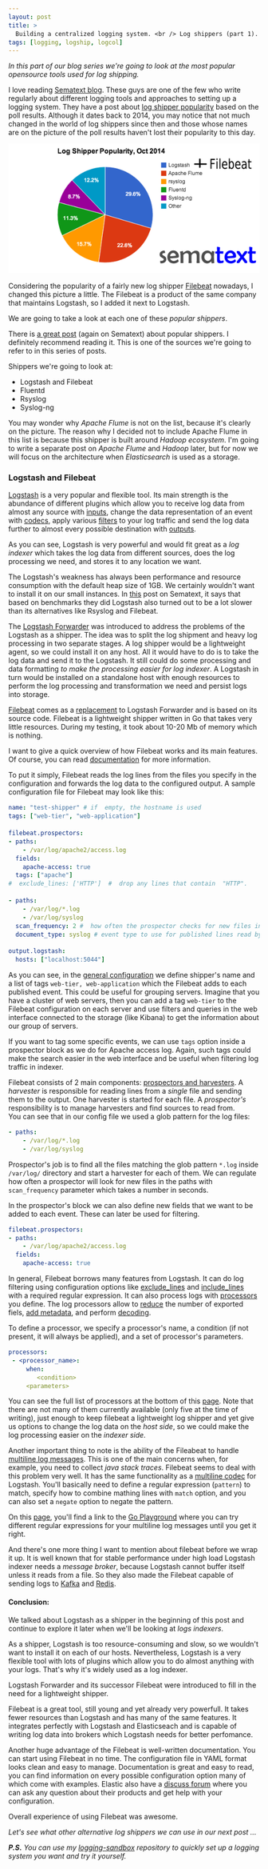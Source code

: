 ```yaml
---
layout: post
title: >
  Building a centralized logging system. <br /> Log shippers (part 1).
tags: [logging, logship, logcol]
---
```

_In this part of our blog series we're going to look at the most popular opensource tools used for log shipping._

I love reading [Sematext blog](https://sematext.com/blog/). These guys are one of the few who write regularly about different logging tools and approaches to setting up a logging system. They have a post about [log shipper popularity](https://sematext.com/blog/2014/10/06/top-5-most-popular-log-shippers/) based on the poll results. Although it dates back to 2014, you may notice that not much changed in the world of log shippers since then and those whose names are on the picture of the poll results haven't lost their popularity to this day.

![800x400](/public/img/logging/shippers-popularity.png)  
<!--break-->
Considering the popularity of a fairly new log shipper [Filebeat](https://www.elastic.co/products/beats/filebeat) nowadays, I changed this picture a little. The Filebeat is a product of the same company that maintains Logstash, so I added it next to Logstash.

We are going to take a look at each one of these _popular shippers_.

There is [a great post](https://sematext.com/blog/2016/09/13/logstash-alternatives/) (again on Sematext) about popular shippers. I definitely recommend reading it. This is one of the sources we're going to refer to in this series of posts.  

Shippers we're going to look at:

* Logstash and Filebeat
* Fluentd
* Rsyslog
* Syslog-ng

You may wonder why _Apache Flume_ is not on the list, because it's clearly on the picture. The reason why I decided not to include Apache Flume in this list is because this shipper is built around _Hadoop ecosystem_. I'm going to write a separate post on _Apache Flume_ and _Hadoop_ later, but for now we will focus on the architecture when _Elasticsearch_ is used as a storage.

### Logstash and Filebeat

[Logstash](https://www.elastic.co/products/logstash) is a very popular and flexible tool. Its main strength is the abundance of different plugins which allow you to receive log data from almost any source with [inputs](https://www.elastic.co/guide/en/logstash/current/input-plugins.html), change the data representation of an event with [codecs](https://www.elastic.co/guide/en/logstash/current/output-plugins.html), apply various [filters](https://www.elastic.co/guide/en/logstash/master/filter-plugins.html) to your log traffic and send the log data further to almost every possible destination with [outputs](https://www.elastic.co/guide/en/logstash/current/output-plugins.html).

As you can see, Logstash is very powerful and would fit great as a _log indexer_ which takes the log data from different sources, does the log processing we need, and stores it to any location we want.

The Logstash's weakness has always been performance and resource consumption with the default heap size of 1GB. We certainly wouldn't want to install it on our small instances. In [this](https://sematext.com/blog/2016/09/13/logstash-alternatives/) post on Sematext, it says that based on benchmarks they did Logstash also turned out to be a lot slower than its alternatives like Rsyslog and Filebeat.

The [Logstash Forwarder](https://github.com/elastic/logstash-forwarder) was introduced to address the problems of the Logstash as a shipper. The idea was to split the log shipment and heavy log processing in two separate stages. A log shipper would be a lightweight agent, so we could install it on any host. All it would have to do is to take the log data and send it to the Logstash. It still could do some processing and data formatting _to make the processing easier for log indexer_. A Logstash in turn would be installed on a standalone host with enough resources to perform the log processing and transformation we need and persist logs into storage.

[Filebeat](https://www.elastic.co/products/beats/filebeat) comes as a [replacement](https://www.elastic.co/guide/en/beats/filebeat/current/migrating-from-logstash-forwarder.html) to Logstash Forwarder and is based on its source code. Filebeat is a lightweight shipper written in Go that takes very little resources. During my testing, it took about 10-20 Mb of memory which is nothing.

I want to give a quick overview of how Filebeat works and its main features. Of course, you can read [documentation](https://www.elastic.co/guide/en/beats/filebeat/current/filebeat-overview.html) for more information.

To put it simply, Filebeat reads the log lines from the files you specify in the configuration and forwards the log data to the configured output. A sample configuration file for Filebeat may look like this:

~~~yml
name: "test-shipper" # if  empty, the hostname is used
tags: ["web-tier", "web-application"]

filebeat.prospectors:
- paths:
    - /var/log/apache2/access.log
  fields:
    apache-access: true
  tags: ["apache"]
#  exclude_lines: ['HTTP']  #  drop any lines that contain  "HTTP".

- paths:
    - /var/log/*.log
    - /var/log/syslog
  scan_frequency: 2 #  how often the prospector checks for new files in the specified paths
  document_type: syslog # event type to use for published lines read by harvesters.

output.logstash:
  hosts: ["localhost:5044"]
~~~

As you can see, in the [general configuration](https://www.elastic.co/guide/en/beats/filebeat/current/configuration-general.html) we define shipper's name and a list of tags ```web-tier, web-application``` which the Filebeat adds to each published event. This could be useful for grouping servers. Imagine that you have a cluster of web servers, then you can add a tag ```web-tier``` to the Filebeat configuration on each server and use filters and queries in the web interface connected to the storage (like Kibana) to get the information about our group of servers.

If you want to tag some specific events, we can use ```tags``` option inside a prospector block as we do for Apache access log. Again, such tags could make the search easier in the web interface and be useful when filtering log traffic in indexer.

Filebeat consists of 2 main components: [prospectors and harvesters](https://www.elastic.co/guide/en/beats/filebeat/current/how-filebeat-works.html). A _harvester_ is responsible for reading lines from a _single_ file and sending them to the output. One harvester is started for each file. A _prospector's_ responsibility is to manage harvesters and find sources to read from.  
You can see that in our config file we used a glob pattern for the log files:
~~~yml
- paths:
    - /var/log/*.log
    - /var/log/syslog
~~~
Prospector's job is to find all the files matching the glob pattern ```*.log``` inside ```/var/log/``` directory and start a harvester for each of them.
We can regulate how often a prospector will look for new files in the paths with ```scan_frequency``` parameter which takes a number in seconds.

In the prospector's block we can also define new fields that we want to be added to each event. These can later be used for filtering.
~~~yml
filebeat.prospectors:
- paths:
    - /var/log/apache2/access.log
  fields:
    apache-access: true
~~~
In general, Filebeat borrows many features from Logstash. It can do log filtering using configuration options like [exclude_lines](https://www.elastic.co/guide/en/beats/filebeat/current/configuration-filebeat-options.html) and [include_lines](https://www.elastic.co/guide/en/beats/filebeat/current/configuration-filebeat-options.html) with a required regular expression. It can also process logs with [processors](https://www.elastic.co/guide/en/beats/filebeat/5.2/configuration-processors.html) you define. The log processors allow to [reduce](https://www.elastic.co/guide/en/beats/filebeat/5.2/drop-fields.html) the number of exported fiels, [add metadata](https://www.elastic.co/guide/en/beats/filebeat/5.2/add-cloud-metadata.html), and perform [decoding](https://www.elastic.co/guide/en/beats/filebeat/5.2/drop-fields.html).

To define a processor, we specify a processor's name, a condition (if not present, it will always be applied), and a set of processor's parameters.
~~~yml
processors:
 - <processor_name>:
     when:
        <condition>
     <parameters>
~~~
You can see the full list of processors at the bottom of this [page](https://www.elastic.co/guide/en/beats/filebeat/5.2/configuration-processors.html). Note that there are not many of them currently available (only five at the time of writing), just enough to keep filebeat a lightweight log shipper and yet give us options to change the log data on the _host side_, so we could make the log processing easier on the _indexer side_.

Another important thing to note is the ability of the Fileabeat to handle [multiline log messages](https://www.elastic.co/guide/en/beats/filebeat/current/multiline-examples.html). This is one of the main concerns when, for example, you need to collect _java stack traces_. Filebeat seems to deal with this problem very well. It has the same functionality as a [multiline codec](https://www.elastic.co/guide/en/logstash/current/plugins-codecs-multiline.html) for Logstash. You'll basically need to define a regular expression (```pattern```) to match, specify how to combine mathing lines with ```match``` option, and you can also set a ```negate``` option to negate the pattern.

On this [page](https://www.elastic.co/guide/en/beats/filebeat/current/multiline-examples.html#_line_continuations), you'll find a link to the [Go Playground](https://play.golang.org/p/uAd5XHxscu) where you can try different regular expressions for your multiline log messages until you get it right.

And there's one more thing I want to mention about filebeat before we wrap it up. It is well known that for stable performance under high load Logstash indexer needs a _message broker_, because Logstash cannot buffer itself unless it reads from a file. So they also made the Filebeat capable of sending logs to [Kafka](https://www.elastic.co/guide/en/beats/filebeat/current/kafka-output.html) and [Redis](https://www.elastic.co/guide/en/beats/filebeat/current/redis-output.html).

#### Conclusion:
We talked about Logstash as a shipper in the beginning of this post and continue to explore it later when we'll be looking at _logs indexers_.

As a shipper, Logstash is too resource-consuming and slow, so we wouldn't want to install it on each of our hosts. Nevertheless, Logstash is a very flexible tool with lots of plugins which allow you to do almost anything with your logs. That's why it's widely used as a log indexer.

Logstash Forwarder and its successor Filebeat were introduced to fill in the need for a lightweight shipper.

Filebeat is a great tool, still young and yet already very powerfull. It takes fewer resources than Logstash and has many of the same features. It integrates perfectly with Logstash and Elasticseach and is capable of writing log data into brokers which Logstash needs for better perfomance.

Another huge advantage of the Filebeat is well-written documentation. You can start using Filebeat in no time. The configuration file in YAML format looks clean and easy to manage. Documentation is great and easy to read, you can find information on every possible configuration option many of which come with examples. Elastic also have a [discuss forum](https://discuss.elastic.co/) where you can ask any question about their products and get help with your configuration.

Overall experience of using Filebeat was awesome.

_Let's see what other alternative log shippers we can use in our next post ..._

_**P.S.** You can use my [logging-sandbox](https://github.com/Artemmkin/logging-sandbox) repository to quickly set up a logging system you want and try it yourself._

